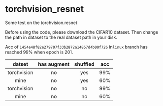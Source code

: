 # torchvision_resnet
Some test on the torchvision.resnet

Before using the code, please download the CIFAR10 dataset. Then change the path in dataset to the real dataset path in your disk.

Acc of `1454e48f82e279707f33b2872a14857d4b00f726` in`linux` branch has reached 99% when epoch is 201.

datset | has augment | shuffled | acc
:--------------:|:---------:|:-------:|:-------:
torchvision   | no | yes |99%
mine  | no  | yes | 60%
torchvision   | no | no |99%
mine  | no  | no | 60%
